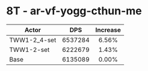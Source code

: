 # 8T - ar-vf-yogg-cthun-me
| Actor | DPS | Increase |
|---|:---:|:---:|
|TWW1-2_4-set|6537284|6.56%|
|TWW1-2-set|6222679|1.43%|
|Base|6135089|0.00%|

